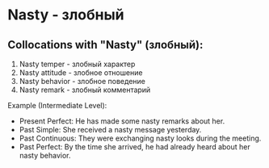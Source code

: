 # Nasty - злобный




## Collocations with "Nasty" (злобный):

1. Nasty temper - злобный характер
2. Nasty attitude - злобное отношение
3. Nasty behavior - злобное поведение
4. Nasty remark - злобный комментарий

Example (Intermediate Level):

- Present Perfect: He has made some nasty remarks about her.
- Past Simple: She received a nasty message yesterday.
- Past Continuous: They were exchanging nasty looks during the meeting.
- Past Perfect: By the time she arrived, he had already heard about her nasty behavior.